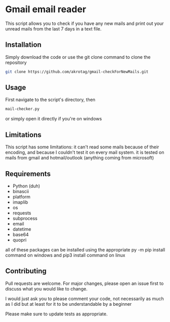 # Gmail email reader

This script allows you to check if you have any new mails and print out your unread mails from the last 7 days in a text file.

## Installation

Simply download the code or use the git clone command to clone the repository

```bash
git clone https://github.com/akrotag/gmail-checkForNewMails.git
```

## Usage
First navigate to the script's directory, then
```bash
mail-checker.py
```
or simply open it directly if you're on windows

## Limitations
This script has some limitations: it can't read some mails because of their encoding, and because I couldn't test it on every mail system. it is tested on mails from gmail and hotmail/outlook (anything coming from microsoft)

## Requirements
- Python (duh)
- binascii
- platform
- imaplib
- os
- requests
- subprocess
- email
- datetime
- base64
- quopri

all of these packages can be installed using the appropriate py -m pip install command on windows and pip3 install command on linux

## Contributing
Pull requests are welcome. For major changes, please open an issue first to discuss what you would like to change.

I would just ask you to please comment your code, not necessarily as much as I did but at least for it to be understandable by a beginner

Please make sure to update tests as appropriate.
